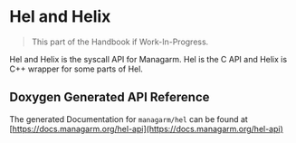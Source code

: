 # Hel and Helix

> This part of the Handbook if Work-In-Progress.

Hel and Helix is the syscall API for Managarm.
Hel is the C API and Helix is C++ wrapper for some parts of Hel.

## Doxygen Generated API Reference
The generated Documentation for `managarm/hel` can be found at [https://docs.managarm.org/hel-api](https://docs.managarm.org/hel-api)
